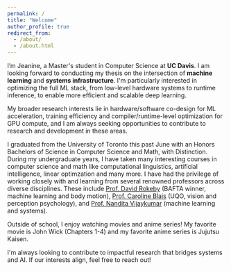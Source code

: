 ```yaml
---
permalink: /
title: "Welcome"
author_profile: true
redirect_from: 
  - /about/
  - /about.html
---
```


I’m Jeanine, a Master's student in Computer Science at **UC Davis**. I am looking forward to conducting my thesis on the intersection of **machine learning** and **systems infrastructure**. I'm particularly interested in optimizing the full ML stack, from low-level hardware systems to runtime inference, to enable more efficient and scalable deep learning.

My broader research interests lie in hardware/software co-design for ML acceleration, training efficiency and compiler/runtime-level optimization for GPU compute, and I am always seeking opportunities to contribute to research and development in these areas.

I graduated from the University of Toronto this past June with an Honors Bachelors of Science in Computer Science and Math, with Distinction. During my undergraduate years, I have taken many interesting courses in computer science and math like computational linguistics, artificial intelligence, linear optimzation and many more. I have had the privilege of working closely with and learning from several renowned professors across diverse disciplines. These include [Prof. David Rokeby]([https://www.davidrokeby.com/](http://www.davidrokeby.com/)) (BAFTA winner, machine learning and body motion), [Prof. Caroline Blais]([https://www.ulaval.ca/repertoire-du-personnel/caroline-blais](http://lpvs-uqo.ca/en/directeurs/caroline-blais/)) (UQO, vision and perception psychology), and [Prof. Nandita Vijaykumar]([https://www.cs.toronto.edu/~nandita/](https://www.cs.toronto.edu/~nandita/)) (machine learning and systems).

Outside of school, I enjoy watching movies and anime series! My favorite movie is John Wick (Chapters 1-4) and my favorite anime series is Jujutsu Kaisen.

I'm always looking to contribute to impactful research that bridges systems and AI. If our interests align, feel free to reach out!
